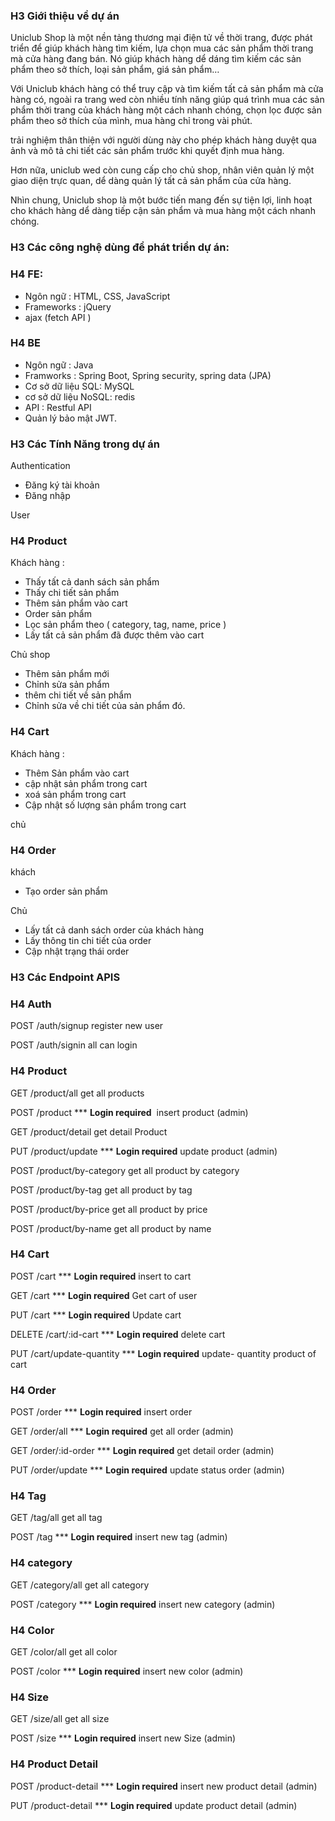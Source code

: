 ### H3 Giới thiệu về dự án

Uniclub Shop là một nền tảng thương mại điện tử về thời trang,  được phát triển để giúp khách hàng tìm kiếm, lựa chọn mua các sản phẩm thời trang mà cửa hàng đang bán. Nó giúp khách hàng dể dáng tìm kiếm các sản phẩm theo sở thích, loại sản phẩm, giá sản phẩm… 

Với Uniclub khách hàng có thể truy cập và tìm kiếm tất cả sản phẩm mà cửa hàng có, ngoài ra trang wed còn nhiều tính năng giúp quá trình mua các sản phẩm thời trang của khách hàng một cách nhanh chóng, chọn lọc được sản phẩm theo sở thích của mình, mua hàng chỉ trong vài phút.

trải nghiệm thân thiện với người dùng này cho phép khách hàng duyệt qua ảnh và mô tả chi tiết các sản phẩm trước khi quyết định mua hàng.

Hơn nữa, uniclub wed còn cung cấp cho chủ shop, nhân viên quản lý một giao diện trực quan, dể dàng quản lý tất cả sản phẩm của cửa hàng. 

Nhìn chung, Uniclub shop là một bước tiến mang đến sự tiện lợi, linh hoạt cho khách hàng dể dàng tiếp cận sản phẩm và mua hàng một cách nhanh chóng. 

### H3 Các công nghệ dùng để phát triển dự án:

### H4 FE:

- Ngôn ngữ :  HTML, CSS, JavaScript
- Frameworks : jQuery
- ajax (fetch API )

### H4 BE

- Ngôn ngữ : Java
- Framworks : Spring Boot, Spring security, spring data (JPA)
- Cơ sở dữ liệu SQL: MySQL
- cơ sở dữ liệu NoSQL: redis
- API : Restful API
- Quản lý bảo mật JWT.

### H3 Các Tính Năng trong dự án 

Authentication 

- Đăng ký tài khoản
- Đăng nhập

User 

### H4 Product 

Khách hàng :

- Thấy tất cả danh sách sản phẩm
- Thấy chi tiết sản phẩm
- Thêm sản phẩm vào cart
- Order sản phẩm
- Lọc sản phẩm theo ( category, tag, name, price )
- Lấy tất cả sản phẩm đã được thêm vào cart

Chủ shop

- Thêm sản phẩm mới
- Chỉnh sửa sản phẩm
- thêm chi tiết về sản phẩm
- Chỉnh sửa về chi tiết của sản phẩm đó.

### H4 Cart 

Khách hàng :

- Thêm Sản phẩm vào cart
- cập nhật sản phẩm trong  cart
- xoá sản phẩm trong cart
- Cập nhật số lượng sản phẩm trong cart

chủ 

### H4 Order 

khách

- Tạo order sản phẩm

Chủ 

- Lấy tất cả danh sách order của khách hàng
- Lấy thông tin chi tiết của order
- Cập nhật trạng thái order

### H3 Các Endpoint APIS

### H4 Auth

POST            /auth/signup           register new user

POST            /auth/signin           all  can login

### H4 Product

GET           /product/all      get all products 

POST        /product        *** **Login required**      insert product  (admin)

GET       /product/detail    get detail Product 

PUT      /product/update  *** **Login required**    update product  (admin)

POST    /product/by-category  get all product by category 

POST       /product/by-tag     get all product by tag 

POST      /product/by-price   get all product by price 

POST     /product/by-name  get all product by name

### H4 Cart 

POST     /cart       *** **Login required**   insert to cart  

GET      /cart   *** **Login required**     Get cart of user 

PUT      /cart   *** **Login required**    Update cart 

DELETE   /cart/:id-cart   *** **Login required**     delete cart 

PUT      /cart/update-quantity     *** **Login required**     update- quantity product of cart 

### H4 Order

POST     /order      *** **Login required**   insert order 

GET       /order/all    *** **Login required**       get all order  (admin)

GET     /order/:id-order    *** **Login required**    get detail order (admin)

PUT    /order/update    *** **Login required**   update status order  (admin)

### H4 Tag 

GET    /tag/all  get all tag 

POST   /tag   *** **Login required**  insert new tag (admin) 

### H4 category 

GET    /category/all      get all category 

POST     /category   *** **Login required**   insert new category  (admin)

### H4 Color 

GET              /color/all       get all color 

POST           /color    *** **Login required**       insert new color  (admin) 

### H4 Size 

GET       /size/all    get all size 

POST     /size      *** **Login required**   insert new Size  (admin)

### H4 Product Detail 

POST      /product-detail      *** **Login required**    insert new product detail  (admin)

PUT      /product-detail         *** **Login required**     update product detail   (admin)